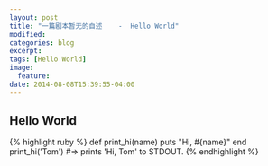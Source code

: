 ```yaml
---
layout: post
title: "一篇剧本暂无的自述    -  Hello World"
modified:
categories: blog
excerpt:
tags: [Hello World]
image:
  feature:
date: 2014-08-08T15:39:55-04:00
---
```


## Hello World

{% highlight ruby %}
def print_hi(name)
  puts "Hi, #{name}"
end
print_hi('Tom')
#=> prints 'Hi, Tom' to STDOUT.
{% endhighlight %}

